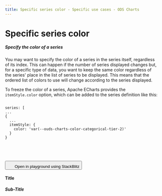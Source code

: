 ```yaml
---
title: Specific series color - Specific use cases - ODS Charts
---
```


<div class="title-bar">
  <div class="container-xxl">
    <h1 class="display-1">Specific series color</h1>
  </div>
</div>
<div class="container pt-3">
  <div class="card w-100">
    <div class="card-body">
      <h5 class="card-title">Specify the color of a series</h5>
      <p class="card-text pe-5">You may want to specify the color of a series in the series itself, regardless of its index. This can happen if the number of series displayed changes but, for a specific type of data, you want to keep the same color regardless of the series' place in the list of series to be displayed. This means that the ordered list of colors to use will change according to the series displayed.</p>
      <p class="card-text pe-5">
        To freeze the color of a series, Apache ECharts provides the
        <code>itemStyle.color</code> option, which can be added to the series definition like this:
        <code>
          <pre>
series: [
...
{
  ...
  itemStyle: {
    color: 'var(--ouds-charts-color-categorical-tier-2)'
  }
}
          </pre>
        </code>
      </p>
      <button class="btn btn-icon btn-outline-secondary btn-edit" data-bs-toggle="tooltip" data-bs-placement="top" data-bs-title="Open in playground">
        <svg width="1.25rem" height="1.25rem" fill="currentColor" aria-hidden="true">
          <use xlink:href="#lightning-charge-fill" />
        </svg>
        <span class="visually-hidden">Open in playground using StackBlitz</span>
      </button>
      <div id="htmlId">
        <div class="border border-subtle position-relative">
          <div class="chart_title">
            <h4 class="display-4 mx-3 mb-1 mt-3">Title</h4>
            <h5 class="display-5 mx-3 mb-1 mt-0">Sub-Title</h5>
          </div>
          <div id="barLine_holder">
            <div id="barLine_chart" style="width: 100%; height: 50vh" class="position-relative"></div>
          </div>
          <div id="barLine_legend"></div>
        </div>
      </div>
      <script>
        addViewCode();
      </script>
    </div>
  </div>
  <script id="codeId">
    ///////////////////////////////////////////////////
    // Used data
    ///////////////////////////////////////////////////

    var goals = new Array(...new Array(12).keys()).map((i) => {
      return 50 + Math.random() * 50;
    });

    var resultsOK = new Array(...new Array(12).keys()).map((i) => {
      return 50 + Math.random() * 50;
    });

    var resultsNOK = new Array(...new Array(12).keys()).map((i) => {
      return 50 + Math.random() * 50;
    });
    var dates = new Array(...new Array(12).keys()).map((i) => {
      var d = new Date();
      d.setMonth(d.getMonth() - i);
      return d.toLocaleDateString(undefined, {
        month: 'short',
        year: 'numeric',
      });
    });

    // Data to be displayed
    var dataOptions = {
      xAxis: {
        type: 'category',
        data: dates,
      },
      tooltip: {
        formatter: function (params) {
          return Math.round(params[0].value);
        },
      },
      series: [
        {
          data: resultsOK,
          type: 'bar',
          itemStyle: {
            color: 'var(--ouds-charts-color-categorical-tier-2)',
          },
        },
        {
          data: resultsNOK,
          type: 'bar',
        },
        {
          data: goals,
          type: 'line',
          itemStyle: {
            color: 'var(--ouds-charts-color-functional-negative)',
          },
        },
      ],
      legend: {
        data: ['Results OK', 'Results NOK', 'Goal'],
      },
    };

    ///////////////////////////////////////////////////
    // ODS Charts
    ///////////////////////////////////////////////////
    // Build the theme
    var themeManager = ODSCharts.getThemeManager();
    echarts.registerTheme(themeManager.name, themeManager.theme);

    // Get the chart holder and initiate it with the generated theme
    var div = document.getElementById('barLine_chart');
    var myChart = echarts.init(div, themeManager.name, {
      renderer: 'svg',
    });

    // Set the data to be displayed.
    themeManager.setDataOptions(dataOptions);
    // Register the externalization of the legend.
    themeManager.externalizeLegends(myChart, '#barLine_legend');
    // Manage window size changed
    themeManager.manageChartResize(myChart, 'barLine_chart');
    // Register the externalization of the tooltip/popup
    themeManager.externalizePopover();
    // Observe dark / light mode changes
    themeManager.manageThemeObserver(myChart);
    // Display the chart using the configured theme and data.
    myChart.setOption(themeManager.getChartOptions());

  </script>
</div>
